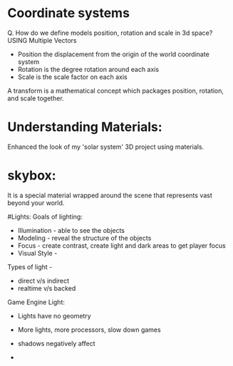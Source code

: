 # Coordinate systems

Q. How do we define models position, rotation and scale in 3d space?
 USING Multiple Vectors

- Position the displacement from the origin of the world coordinate system
- Rotation is the degree rotation around each axis 
- Scale is the scale factor on each axis

A transform is a mathematical concept which packages position, rotation, and scale together.

# Understanding Materials:
Enhanced the look of my 'solar system' 3D project using materials.

# skybox:
It is a special material wrapped around the scene that represents vast beyond your world.

#Lights:
Goals of lighting: 
- Illumination - able to see the objects
- Modeling - reveal the structure of the objects
- Focus - create contrast, create light and dark areas to get player focus
- Visual Style -

Types of light - 
- direct v/s indirect
- realtime v/s backed

Game Engine Light:
- Lights have no geometry
- More lights, more processors, slow down games
- shadows negatively affect

- 

